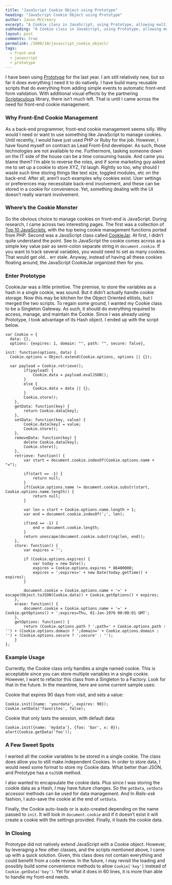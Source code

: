 ```yaml
---
title: "JavaScript Cookie Object using Prototype"
heading: "JavaScript Cookie Object using Prototype"
author: Jason McCreary
excerpt: "A Cookie class in JavaScript, using Prototype, allowing multiple data objects to be stored in a single Cookie. Class contains methods for data management and storage."
subheading: "A Cookie class in JavaScript, using Prototype, allowing multiple data objects to be stored in a single Cookie. Class contains methods for data management and storage."
layout: post
comments: true
permalink: /2008/10/javascript_cookie_object/
tags:
  - front-end
  - javascript
  - prototype
---
```

I have been using [Prototype][1] for the last year. I am still relatively new, but so far it does everything I need it to do natively. I have build many reusable scripts that do everything from adding simple events to automatic front-end form validation. With additional visual effects by the partnering [Scriptaculous][2] library, there isn&rsquo;t much left. That is until I came across the need for front-end cookie management.

### Why Front-End Cookie Management

As a back-end programmer, front-end cookie management seems silly. Why would I need or want to use something like JavaScript to manage cookies. Until recently, I would have just used PHP or Ruby for the job. However, I have found myself on contract as Lead Front-End developer. As such, those technologies are not available to me. Furthermore, tasking someone down on the IT side of the house can be a time consuming hassle. And came you blame them? I&rsquo;m able to reverse the roles, and if some marketing guy asked me to set up a cookie to store XYZ, I&rsquo;d laugh. Rightly so too, why should I waste such time storing things like text size, toggled modules, etc on the back-end. After all, aren&rsquo;t such examples why cookies exist. User settings or preferences may necessitate back-end involvement, and these can be stored in a cookie for convenience. Yet, something dealing with the UI doesn&rsquo;t really warrant involvement.

### Where&rsquo;s the Cookie Monster

So the obvious choice to manage cookies on front-end is JavaScript. During research, I came across two interesting pages. The first was a collection of [Top 10 JavaScripts][3], with the top being cookie management functions ported from PHP. Second was a JavaScript class called [CookieJar][4]. At first, I didn&rsquo;t quite understand the point. See to JavaScript the cookie comes across as a simple key value pair as semi-colon separate string in `document.cookie`. If you want to track several variables, you would need to set as many cookies. That would get old… err stale. Anyway, instead of having all these cookies floating around, the JavaScript CookieJar organized then for you.

### Enter Prototype

CookieJar was a little primitive. The premise, to store the variables as a hash in a single cookie, was sound. But it didn&rsquo;t actually handle cookie storage. Now this may be kitchen for the Object Oriented elitists, but I merged the two scripts. To regain some ground, I wanted my Cookie class to be a Singleton Gateway. As such, it should do everything required to access, manage, and maintain the Cookie. Since I was already using Prototype, I took advantage of its Hash object. I ended up with the script below.

    var Cookie = {
      data: {},
      options: {expires: 1, domain: "", path: "", secure: false},
    
    init: function(options, data) {
      Cookie.options = Object.extend(Cookie.options, options || {});
    
      var payload = Cookie.retrieve();
            if(payload) {
                Cookie.data = payload.evalJSON();
            }
            else {
                Cookie.data = data || {};
            }
            Cookie.store();
        },
        getData: function(key) {
            return Cookie.data[key];
        },
        setData: function(key, value) {
            Cookie.data[key] = value;
            Cookie.store();
        },
        removeData: function(key) {
            delete Cookie.data[key];
            Cookie.store();
        },
        retrieve: function() {
            var start = document.cookie.indexOf(Cookie.options.name + "=");
    
            if(start == -1) {
                return null;
            }
            if(Cookie.options.name != document.cookie.substr(start, Cookie.options.name.length)) {
                return null;
            }
    
            var len = start + Cookie.options.name.length + 1;   
            var end = document.cookie.indexOf(';', len);
    
            if(end == -1) {
                end = document.cookie.length;
            } 
            return unescape(document.cookie.substring(len, end));
        },
        store: function() {
            var expires = '';
    
            if (Cookie.options.expires) {
                var today = new Date();
                expires = Cookie.options.expires * 86400000;
                expires = ';expires=' + new Date(today.getTime() + expires);
            }
    
            document.cookie = Cookie.options.name + '=' + escape(Object.toJSON(Cookie.data)) + Cookie.getOptions() + expires;
        },
        erase: function() {
            document.cookie = Cookie.options.name + '=' + Cookie.getOptions() + ';expires=Thu, 01-Jan-1970 00:00:01 GMT';
        },
        getOptions: function() {
            return (Cookie.options.path ? ';path=' + Cookie.options.path : '') + (Cookie.options.domain ? ';domain=' + Cookie.options.domain : '') + (Cookie.options.secure ? ';secure' : '');      
        }
    };
    

### Example Usage

Currently, the Cookie class only handles a single named cookie. This is acceptable since you can store multiple variables in a single cookie. However, I want to refactor this class from a Singleton to a Factory. Look for that in the future. In the meantime, here are some current sample uses:

Cookie that expires 90 days from visit, and sets a value:

    Cookie.init({name: 'yourdata', expires: 90});
    Cookie.setData('favorites', false);
    

Cookie that only lasts the session, with default data:

    Cookie.init({name: 'mydata'}, {foo: 'bar', x: 0});
    alert(Cookie.getData('foo'));
    

### A Few Sweet Spots

I wanted all the cookie variables to be stored in a single cookie. The class does allow you to still make independent Cookies. In order to store data, I would need some format to store my Cookie data. What better than JSON, and Prototype has a `toJSON` method.

I also wanted to encapsulate the cookie data. Plus since I was storing the cookie data as a Hash, I may have future changes. So the `getData`, `setData` accessor methods can be used for data management. And In *Rails-esk* fashion, I auto-save the cookie at the end of `setData`.

Finally, the Cookie auto-loads or is auto-created depending on the name passed to `init`. It will look in `document.cookie` and if it doesn&rsquo;t exist it will create a cookie with the settings provided. Finally, it loads the cookie data.

### In Closing

Prototype did not natively extend JavaScript with a Cookie object. However, by leveraging a few other classes, and the scripts mentioned above, I came up with a quick solution. Given, this class does not contain everything and could benefit from a code review. In the future, I may revisit the loading and possibly build some convenience methods to allow `Cookie['key']` instead of `Cookie.getData('key')`. Yet for what it does in 60 lines, it is more than able to handle my front-end needs.

 [1]: http://prototypejs.org
 [2]: http://scriptaculous.com
 [3]: http://www.dustindiaz.com/top-ten-javascript/
 [4]: http://ajaxian.com/archives/cookiejar-json-cookies
